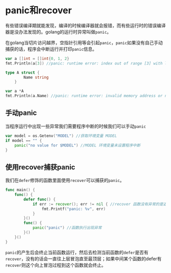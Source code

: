 # panic和recover

有些错误编译期就能发现，编译的时候编译器就会报错，而有些运行时的错误编译器是没办法发现的。golang的运行时异常叫做`panic`。

在golang当切片访问越界，空指针引用等会引起`panic`，`panic`如果没有自己手动捕获的话，程序会中断运行并打印`panic`信息。

```go
var a []int = []int{0, 1, 2}
fmt.Println(a[3]) //panic: runtime error: index out of range [3] with length 3
```

```go
type A struct {
		Name string
	}

var a *A
fmt.Println(a.Name) //panic: runtime error: invalid memory address or nil pointer dereference
```

## 手动panic

当程序运行中出现一些异常我们需要程序中断的时候我们可以手动`panic`

```go
var model = os.Getenv("MODEL") //获取环境变量 MODEL
if model == "" {
    panic("no value for $MODEL") //MODEL 环境变量未设置程序中断
}
```

## 使用recover捕获panic

我们在`defer`修饰的函数里面使用`recover`可以捕获的`panic`。

```go
func main() {
	func() {
		defer func() {
			if err := recover(); err != nil { //recover 函数没有异常的是返回 nil
				fmt.Printf("panic: %v", err)
			}
		}()
		func() {
			panic("panic") //函数执行出现异常
		}()
	}()
}
```

`panic`的产生后会终止当前函数运行，然后去检测当前函数的`defer`是否有`recover`，没有的话会一直往上层冒泡直至最顶层；如果中间某个函数的defer有`recover`则这个向上冒泡过程到这个函数就会终止。
